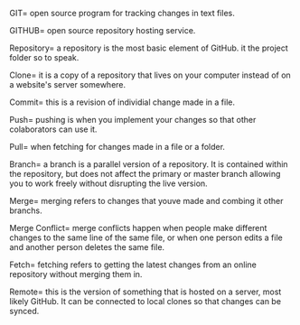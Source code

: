 GIT= open source program for tracking changes in text files.

GITHUB= open source repository hosting service.

Repository= a repository is the most basic element of GitHub. it the project folder so to speak.

Clone= it is a copy of a repository that lives on your computer instead of on a website's server somewhere.

Commit= this is a revision of individial change made in a file.

Push= pushing is when you implement your changes so that other colaborators can use it.

Pull= when fetching for changes made in a file or a folder.

Branch= a branch is a parallel version of a repository. It is contained within the repository, but does not affect the primary or master branch allowing you to work freely without disrupting the live version.

Merge= merging refers to changes that youve made and combing it other branchs.

Merge Conflict= merge conflicts happen when people make different changes to the same line of the same file, or when one person edits a file and another person deletes the same file.

Fetch= fetching refers to getting the latest changes from an online repository without merging them in.

Remote= this is the version of something that is hosted on a server, most likely GitHub. It can be connected to local clones so that changes can be synced.
